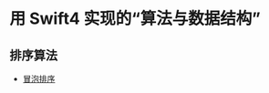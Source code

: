 # 用 Swift4 实现的“算法与数据结构”
## 排序算法
* [冒泡排序](https://github.com/josephchang10/algoeithm_and_data_structure_swift/blob/master/BubbleSort.swift)

